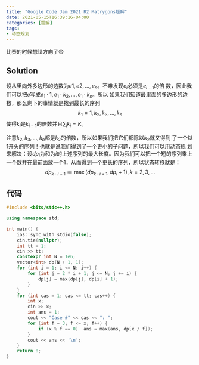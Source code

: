 ```yaml
---
title: "Google Code Jam 2021 R2 Matrygons题解"
date: 2021-05-15T16:39:16-04:00
categories: [题解]
tags:
- 动态规划
---
```

比赛的时候想错方向了:disappointed:

## Solution

设从里向外多边形的边数为$e1, e2, \dots, e_n$。不难发现$e_i$必须是$e_{i-1}$的倍
数，因此我们可以把$e$写成$e_1\cdot 1, e_1\cdot k_2, \dots, e_1\cdot k_n$。所以
如果我们知道最里面的多边形的边数，那么剩下的事情就是找到最长的序列$$k_1=1, k_2,
k_3, \dots, k_n$$ 使得$k_i$是$k_{i-1}$的倍数并且$\sum_i k_i=K$。

注意$k_2, k_3,\dots, k_n$都是$k_2$的倍数，所以如果我们把它们都除以$k_2$就又得到
了一个以$1$开头的序列！也就是说我们得到了一个更小的子问题，所以我们可以用动态规
划来解决：设$dp_i$为和为$i$的上述序列的最大长度。因为我们可以把一个短的序列乘上
一个数并在最前面放一个$1$，从而得到一个更长的序列，所以状态转移就是：
$$dp_{k\cdot i+1}\coloneqq \max(dp_{k\cdot i+1}, dp_i+1), k=2,3,\dots$$

## 代码

```cpp
#include <bits/stdc++.h>

using namespace std;

int main() {
    ios::sync_with_stdio(false);
    cin.tie(nullptr);
    int tt = 1;
    cin >> tt;
    constexpr int N = 1e6;
    vector<int> dp(N + 1, 1);
    for (int i = 1; i <= N; i++) {
        for (int j = 2 * i + 1; j <= N; j += i) {
            dp[j] = max(dp[j], dp[i] + 1);
        }
    }
    for (int cas = 1; cas <= tt; cas++) {
        int x;
        cin >> x;
        int ans = 1;
        cout << "Case #" << cas << ": ";
        for (int f = 3; f <= x; f++) {
            if (x % f == 0)  ans = max(ans, dp[x / f]);
        }
        cout << ans << '\n';
    }
    return 0;
}
```
